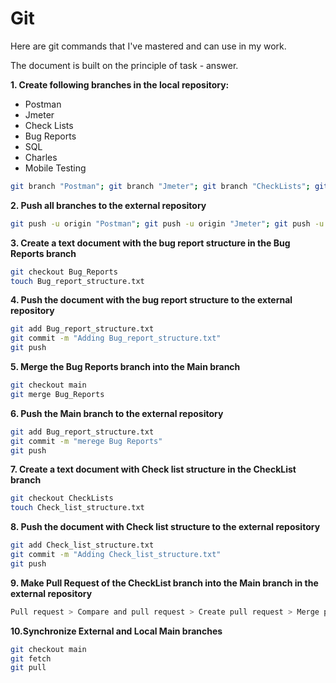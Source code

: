 # Git

Here are git commands that I've mastered and can use in my work.

The document is built on the principle of task - answer.

**1. Create following branches in the local repository:**
- Postman
- Jmeter
- Check Lists
- Bug Reports
- SQL
- Charles
- Mobile Testing
```sh
git branch "Postman"; git branch "Jmeter"; git branch "CheckLists"; git branch "Bug_Reports"; git branch "SQL"; git branch "Charles"; git branch "Mobile_testing"
```

**2. Push all branches to the external repository**
```sh
git push -u origin "Postman"; git push -u origin "Jmeter"; git push -u origin "CheckLists"; git push -u origin "Bug_Reports"; git push -u origin "SQL"; git push -u origin "Charles"; git push -u origin "Mobile_testing"
```

**3. Create a text document with the bug report structure in the Bug Reports branch**
```sh
git checkout Bug_Reports
touch Bug_report_structure.txt
```

**4. Push the document with the bug report structure to the external repository**
```sh
git add Bug_report_structure.txt
git commit -m "Adding Bug_report_structure.txt"
git push
```

**5. Merge the Bug Reports branch into the Main branch**
```sh
git checkout main
git merge Bug_Reports
```

**6. Push the Main branch to the external repository**
```sh
git add Bug_report_structure.txt
git commit -m "merege Bug Reports"
git push
```

**7. Create a text document with Check list structure in the CheckList branch**
```sh
git checkout CheckLists
touch Check_list_structure.txt
```

**8. Push the document with Check list structure to the external repository**
```sh
git add Check_list_structure.txt
git commit -m "Adding Check_list_structure.txt"
git push
```

**9. Make Pull Request of the CheckList branch into the Main branch in the external repository**
```sh
Pull request > Compare and pull request > Create pull request > Merge pull request > Confirm merge
```

**10.Synchronize External and Local Main branches**
```sh
git checkout main
git fetch
git pull
```
